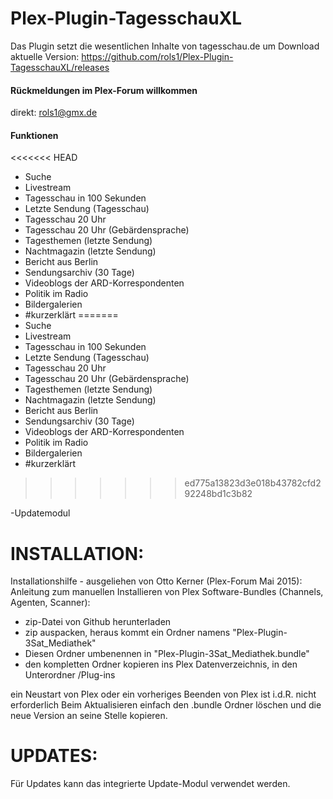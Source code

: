 Plex-Plugin-TagesschauXL
==================

Das Plugin setzt die wesentlichen Inhalte von tagesschau.de um
Download aktuelle Version: https://github.com/rols1/Plex-Plugin-TagesschauXL/releases

#### Rückmeldungen im Plex-Forum willkommen
direkt: rols1@gmx.de 
  
#### Funktionen
<<<<<<< HEAD
- Suche
- Livestream 
- Tagesschau in 100 Sekunden
- Letzte Sendung (Tagesschau)
- Tagesschau 20 Uhr
- Tagesschau 20 Uhr (Gebärdensprache)
- Tagesthemen (letzte Sendung)
- Nachtmagazin (letzte Sendung)
- Bericht aus Berlin
- Sendungsarchiv (30 Tage)
- Videoblogs der ARD-Korrespondenten
- Politik im Radio
- Bildergalerien
- #kurzerklärt
=======
- Suche
- Livestream 
- Tagesschau in 100 Sekunden
- Letzte Sendung (Tagesschau)
- Tagesschau 20 Uhr
- Tagesschau 20 Uhr (Gebärdensprache)
- Tagesthemen (letzte Sendung)
- Nachtmagazin (letzte Sendung)
- Bericht aus Berlin
- Sendungsarchiv (30 Tage)
- Videoblogs der ARD-Korrespondenten
- Politik im Radio
- Bildergalerien
- #kurzerklärt
>>>>>>> ed775a13823d3e018b43782cfd292248bd1c3b82

-Updatemodul


INSTALLATION:
===================  
Installationshilfe - ausgeliehen von Otto Kerner (Plex-Forum Mai 2015):
Anleitung zum manuellen Installieren von Plex Software-Bundles (Channels, Agenten, Scanner):
- zip-Datei von Github herunterladen
- zip auspacken, heraus kommt ein Ordner namens "Plex-Plugin-3Sat_Mediathek"
- Diesen Ordner umbenennen in "Plex-Plugin-3Sat_Mediathek.bundle"
- den kompletten Ordner kopieren ins Plex Datenverzeichnis, in den Unterordner /Plug-ins

ein Neustart von Plex oder ein vorheriges Beenden von Plex ist i.d.R. nicht erforderlich
Beim Aktualisieren einfach den .bundle Ordner löschen und die neue Version an seine Stelle kopieren.

UPDATES:
===================  
Für Updates kann das integrierte Update-Modul verwendet werden.
 
   
